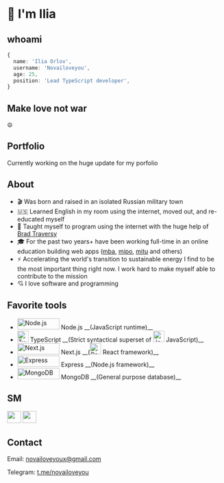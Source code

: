 [portfoliolink]: https://novailoveyou.com
[twitter]: https://twitter.com/novailoveyou
[youtube]: https://www.youtube.com/channel/UC2rI3sYpG6dH7acoTiQMXsQ
[mba]: https://github.com/anpmitu
[mip]: https://github.com/npomip
[ipe]: https://github.com/npoipe
[ltdipe]: https://github.com/ltdipe
[mipo]: https://github.com/npomipo
[imo]: https://github.com/npoimo
[mitu]: https://github.com/anpmitu
[brad]: https://github.com/bradtraversy
[telegram]: https://t.me/novailoveyou

# 👋 I'm Ilia

## whoami

```ts
{
  name: 'Ilia Orlov',
  username: 'Novailoveyou',
  age: 25,
  position: 'Lead TypeScript developer',
}
```

## Make love not war

☮️

## Portfolio

<!-- To view my portfolio [click here][portfolioLink] -->

Currently working on the huge update for my porfolio

## About

- 🎬 Was born and raised in an isolated Russian military town
- 🇺🇸 Learned English in my room using the internet, moved out, and re-educated myself
- 🐐 Taught myself to program using the internet with the huge help of [Brad Traversy][brad]
- 🎓 For the past two years+ have been working full-time in an online education building web apps ([mba][mba],
  [mipo][mipo], [mitu][mitu] and others)
- ⚡ Accelerating the world's transition to sustainable energy I find to be the most important thing right now. I work hard to make myself able to contribute to the mission
- 💘 I love software and programming

## Favorite tools

- <img src='https://cdn.worldvectorlogo.com/logos/nodejs.svg' width='98px' height='26px' alt='Node.js' />
  Node.js __(JavaScript runtime)__
- <img src='https://cdn.worldvectorlogo.com/logos/typescript-2.svg' width='26px' height='26px' alt='TypeScript' />
  TypeScript __(Strict syntactical superset of <img src='https://cdn.worldvectorlogo.com/logos/logo-javascript.svg' width='26px' height='26px' alt='JavaScript' /> JavaScript)__
- <img src='https://cdn.worldvectorlogo.com/logos/nextjs-3.svg' width='98px' height='26px' alt='Next.js' />
  Next.js __(<img src='https://cdn.worldvectorlogo.com/logos/react-2.svg' width='26px' height='26px' alt='React.js' /> React framework)__
- <img src='https://cdn.worldvectorlogo.com/logos/express-109.svg' width='98px' height='26px' alt='Express' />
  Express __(Node.js framework)__
- <img src='https://cdn.worldvectorlogo.com/logos/mongodb-icon-1.svg' width='98px' height='26px' alt='MongoDB' />
  MongoDB __(General purpose database)__

## SM

[<img src='https://cdn.worldvectorlogo.com/logos/twitter-4.svg' width='32px' height='28px'/>][twitter]
[<img src='https://cdn.worldvectorlogo.com/logos/youtube-3.svg' width='32px' height='28px'/>][youtube]

## Contact

Email: <novailoveyoux@gmail.com>

Telegram: [t.me/novailoveyou][telegram]
